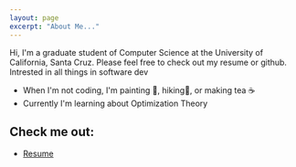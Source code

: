 ```yaml
---
layout: page
excerpt: "About Me..."
---
```


Hi, I'm a graduate student of Computer Science at the University of California, Santa Cruz. Please feel free to check out my resume or github. Intrested in all things in software dev

- When I'm not coding, I'm painting 🎨, hiking🌲, or making tea ☕️ 
- Currently I'm learning about Optimization Theory

## Check me out:

- [Resume](https://drive.google.com/file/d/1i0ZkHlzd-a73dXssj6sCXNQoYzacoHzm/view?usp=sharing)
